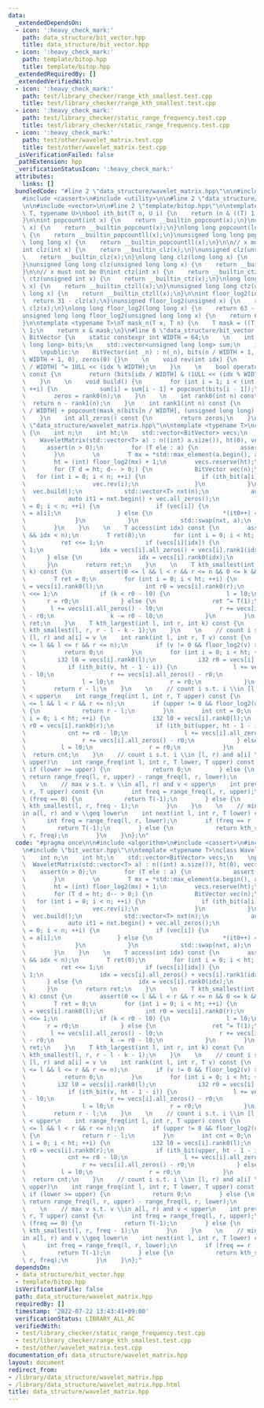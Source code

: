 ```yaml
---
data:
  _extendedDependsOn:
  - icon: ':heavy_check_mark:'
    path: data_structure/bit_vector.hpp
    title: data_structure/bit_vector.hpp
  - icon: ':heavy_check_mark:'
    path: template/bitop.hpp
    title: template/bitop.hpp
  _extendedRequiredBy: []
  _extendedVerifiedWith:
  - icon: ':heavy_check_mark:'
    path: test/library_checker/range_kth_smallest.test.cpp
    title: test/library_checker/range_kth_smallest.test.cpp
  - icon: ':heavy_check_mark:'
    path: test/library_checker/static_range_frequency.test.cpp
    title: test/library_checker/static_range_frequency.test.cpp
  - icon: ':heavy_check_mark:'
    path: test/other/wavelet_matrix.test.cpp
    title: test/other/wavelet_matrix.test.cpp
  _isVerificationFailed: false
  _pathExtension: hpp
  _verificationStatusIcon: ':heavy_check_mark:'
  attributes:
    links: []
  bundledCode: "#line 2 \"data_structure/wavelet_matrix.hpp\"\n\n#include <algorithm>\n\
    #include <cassert>\n#include <utility>\n\n#line 2 \"data_structure/bit_vector.hpp\"\
    \n\n#include <vector>\n\n#line 2 \"template/bitop.hpp\"\n\ntemplate <typename\
    \ T, typename U>\nbool ith_bit(T n, U i) {\n    return (n & ((T) 1 << i)) != 0;\n\
    }\n\nint popcount(int x) {\n    return __builtin_popcount(x);\n}\nunsigned popcount(unsigned\
    \ x) {\n    return __builtin_popcount(x);\n}\nlong long popcount(long long x)\
    \ {\n    return __builtin_popcountll(x);\n}\nunsigned long long popcount(unsigned\
    \ long long x) {\n    return __builtin_popcountll(x);\n}\n\n// x must not be 0\n\
    int clz(int x) {\n    return __builtin_clz(x);\n}\nunsigned clz(unsigned x) {\n\
    \    return __builtin_clz(x);\n}\nlong long clz(long long x) {\n    return __builtin_clzll(x);\n\
    }\nunsigned long long clz(unsigned long long x) {\n    return __builtin_clzll(x);\n\
    }\n\n// x must not be 0\nint ctz(int x) {\n    return __builtin_ctz(x);\n}\nunsigned\
    \ ctz(unsigned int x) {\n    return __builtin_ctz(x);\n}\nlong long ctz(long long\
    \ x) {\n    return __builtin_ctzll(x);\n}\nunsigned long long ctz(unsigned long\
    \ long x) {\n    return __builtin_ctzll(x);\n}\n\nint floor_log2(int x) {\n  \
    \  return 31 - clz(x);\n}\nunsigned floor_log2(unsigned x) {\n    return 31 -\
    \ clz(x);\n}\nlong long floor_log2(long long x) {\n    return 63 - clz(x);\n}\n\
    unsigned long long floor_log2(unsigned long long x) {\n    return 63 - clz(x);\n\
    }\n\ntemplate <typename T>\nT mask_n(T x, T n) {\n    T mask = ((T) 1 << n) -\
    \ 1;\n    return x & mask;\n}\n#line 6 \"data_structure/bit_vector.hpp\"\n\nclass\
    \ BitVector {\n    static constexpr int WIDTH = 64;\n    \n    int n;\n    std::vector<unsigned\
    \ long long> bits;\n    std::vector<unsigned long long> sum;\n    int zeros;\n\
    \    \npublic:\n    BitVector(int _n) : n(_n), bits(n / WIDTH + 1, 0), sum(n /\
    \ WIDTH + 1, 0), zeros(0) {}\n    \n    void rev(int idx) {\n        bits[idx\
    \ / WIDTH] ^= 1ULL << (idx % WIDTH);\n    }\n    \n    bool operator[](int idx)\
    \ const {\n        return (bits[idx / WIDTH] & (1ULL << (idx % WIDTH))) != 0;\n\
    \    }\n    \n    void build() {\n        for (int i = 1; i < (int) sum.size();\
    \ ++i) {\n            sum[i] = sum[i - 1] + popcount(bits[i - 1]);\n        }\n\
    \        zeros = rank0(n);\n    }\n    \n    int rank0(int n) const {\n      \
    \  return n - rank1(n);\n    }\n    int rank1(int n) const {\n        return sum[n\
    \ / WIDTH] + popcount(mask_n(bits[n / WIDTH], (unsigned long long) (n % WIDTH)));\n\
    \    }\n    int all_zeros() const {\n        return zeros;\n    }\n};\n#line 8\
    \ \"data_structure/wavelet_matrix.hpp\"\n\ntemplate <typename T>\nclass WaveletMatrix\
    \ {\n    int n;\n    int ht;\n    std::vector<BitVector> vecs;\n    \npublic:\n\
    \    WaveletMatrix(std::vector<T> a) : n((int) a.size()), ht(0), vecs() {\n  \
    \      assert(n > 0);\n        for (T ele : a) {\n            assert(ele >= 0);\n\
    \        }\n        \n        T mx = *std::max_element(a.begin(), a.end());\n\
    \        ht = (int) floor_log2(mx) + 1;\n        vecs.reserve(ht);\n        \n\
    \        for (T d = ht; d-- > 0;) {\n            BitVector vec(n);\n         \
    \   for (int i = 0; i < n; ++i) {\n                if (ith_bit(a[i], d)) {\n \
    \                   vec.rev(i);\n                }\n            }\n          \
    \  vec.build();\n            std::vector<T> nxt(n);\n            auto it0 = nxt.begin();\n\
    \            auto it1 = nxt.begin() + vec.all_zeros();\n            for (int i\
    \ = 0; i < n; ++i) {\n                if (vec[i]) {\n                    *(it1++)\
    \ = a[i];\n                } else {\n                    *(it0++) = a[i];\n  \
    \              }\n            }\n            std::swap(nxt, a);\n            vecs.emplace_back(std::move(vec));\n\
    \        }\n    }\n    \n    T access(int idx) const {\n        assert(0 <= idx\
    \ && idx < n);\n        T ret(0);\n        for (int i = 0; i < ht; ++i) {\n  \
    \          ret <<= 1;\n            if (vecs[i][idx]) {\n                ret ^=\
    \ 1;\n                idx = vecs[i].all_zeros() + vecs[i].rank1(idx);\n      \
    \      } else {\n                idx = vecs[i].rank0(idx);\n            }\n  \
    \      }\n        return ret;\n    }\n    \n    T kth_smallest(int l, int r, int\
    \ k) const {\n        assert(0 <= l && l < r && r <= n && 0 <= k && k < r - l);\n\
    \        T ret = 0;\n        for (int i = 0; i < ht; ++i) {\n            int l0\
    \ = vecs[i].rank0(l);\n            int r0 = vecs[i].rank0(r);\n            ret\
    \ <<= 1;\n            if (k < r0 - l0) {\n                l = l0;\n          \
    \      r = r0;\n            } else {\n                ret ^= T(1);\n         \
    \       l += vecs[i].all_zeros() - l0;\n                r += vecs[i].all_zeros()\
    \ - r0;\n                k -= r0 - l0;\n            }\n        }\n        return\
    \ ret;\n    }\n    T kth_largest(int l, int r, int k) const {\n        return\
    \ kth_smallest(l, r, r - l - k - 1);\n    }\n    \n    // count i s.t. i \\in\
    \ [l, r) and a[i] = v \n    int rank(int l, int r, T v) const {\n        assert(0\
    \ <= l && l <= r && r <= n);\n        if (v != 0 && floor_log2(v) >= ht) {\n \
    \           return 0;\n        }\n        for (int i = 0; i < ht; ++i) {\n   \
    \         i32 l0 = vecs[i].rank0(l);\n            i32 r0 = vecs[i].rank0(r);\n\
    \            if (ith_bit(v, ht - 1 - i)) {\n                l += vecs[i].all_zeros()\
    \ - l0;\n                r += vecs[i].all_zeros() - r0;\n            } else {\n\
    \                l = l0;\n                r = r0;\n            }\n        }\n\
    \        return r - l;\n    }\n    \n    // count i s.t. i \\in [l, r) and a[i]\
    \ < upper\n    int range_freq(int l, int r, T upper) const {\n        assert(0\
    \ <= l && l < r && r <= n);\n        if (upper != 0 && floor_log2(upper) >= ht)\
    \ {\n            return r - l;\n        }\n        int cnt = 0;\n        for (int\
    \ i = 0; i < ht; ++i) {\n            i32 l0 = vecs[i].rank0(l);\n            i32\
    \ r0 = vecs[i].rank0(r);\n            if (ith_bit(upper, ht - 1 - i)) {\n    \
    \            cnt += r0 - l0;\n                l += vecs[i].all_zeros() - l0;\n\
    \                r += vecs[i].all_zeros() - r0;\n            } else {\n      \
    \          l = l0;\n                r = r0;\n            }\n        }\n      \
    \  return cnt;\n    }\n    // count i s.t. i \\in [l, r) and a[i] \\in [lower,\
    \ upper)\n    int range_freq(int l, int r, T lower, T upper) const {\n       \
    \ if (lower >= upper) {\n            return 0;\n        } else {\n           \
    \ return range_freq(l, r, upper) - range_freq(l, r, lower);\n        }\n    }\n\
    \    \n    // max v s.t. v \\in a[l, r) and v < upper\n    int prev(int l, int\
    \ r, T upper) const {\n        int freq = range_freq(l, r, upper);\n        if\
    \ (freq == 0) {\n            return T(-1);\n        } else {\n            return\
    \ kth_smallest(l, r, freq - 1);\n        }\n    }\n    \n    // min v s.t. v \\\
    in a[l, r) and v \\geq lower\n    int next(int l, int r, T lower) const {\n  \
    \      int freq = range_freq(l, r, lower);\n        if (freq == r - l) {\n   \
    \         return T(-1);\n        } else {\n            return kth_smallest(l,\
    \ r, freq);\n        }\n    }\n};\n"
  code: "#pragma once\n\n#include <algorithm>\n#include <cassert>\n#include <utility>\n\
    \n#include \"bit_vector.hpp\"\n\ntemplate <typename T>\nclass WaveletMatrix {\n\
    \    int n;\n    int ht;\n    std::vector<BitVector> vecs;\n    \npublic:\n  \
    \  WaveletMatrix(std::vector<T> a) : n((int) a.size()), ht(0), vecs() {\n    \
    \    assert(n > 0);\n        for (T ele : a) {\n            assert(ele >= 0);\n\
    \        }\n        \n        T mx = *std::max_element(a.begin(), a.end());\n\
    \        ht = (int) floor_log2(mx) + 1;\n        vecs.reserve(ht);\n        \n\
    \        for (T d = ht; d-- > 0;) {\n            BitVector vec(n);\n         \
    \   for (int i = 0; i < n; ++i) {\n                if (ith_bit(a[i], d)) {\n \
    \                   vec.rev(i);\n                }\n            }\n          \
    \  vec.build();\n            std::vector<T> nxt(n);\n            auto it0 = nxt.begin();\n\
    \            auto it1 = nxt.begin() + vec.all_zeros();\n            for (int i\
    \ = 0; i < n; ++i) {\n                if (vec[i]) {\n                    *(it1++)\
    \ = a[i];\n                } else {\n                    *(it0++) = a[i];\n  \
    \              }\n            }\n            std::swap(nxt, a);\n            vecs.emplace_back(std::move(vec));\n\
    \        }\n    }\n    \n    T access(int idx) const {\n        assert(0 <= idx\
    \ && idx < n);\n        T ret(0);\n        for (int i = 0; i < ht; ++i) {\n  \
    \          ret <<= 1;\n            if (vecs[i][idx]) {\n                ret ^=\
    \ 1;\n                idx = vecs[i].all_zeros() + vecs[i].rank1(idx);\n      \
    \      } else {\n                idx = vecs[i].rank0(idx);\n            }\n  \
    \      }\n        return ret;\n    }\n    \n    T kth_smallest(int l, int r, int\
    \ k) const {\n        assert(0 <= l && l < r && r <= n && 0 <= k && k < r - l);\n\
    \        T ret = 0;\n        for (int i = 0; i < ht; ++i) {\n            int l0\
    \ = vecs[i].rank0(l);\n            int r0 = vecs[i].rank0(r);\n            ret\
    \ <<= 1;\n            if (k < r0 - l0) {\n                l = l0;\n          \
    \      r = r0;\n            } else {\n                ret ^= T(1);\n         \
    \       l += vecs[i].all_zeros() - l0;\n                r += vecs[i].all_zeros()\
    \ - r0;\n                k -= r0 - l0;\n            }\n        }\n        return\
    \ ret;\n    }\n    T kth_largest(int l, int r, int k) const {\n        return\
    \ kth_smallest(l, r, r - l - k - 1);\n    }\n    \n    // count i s.t. i \\in\
    \ [l, r) and a[i] = v \n    int rank(int l, int r, T v) const {\n        assert(0\
    \ <= l && l <= r && r <= n);\n        if (v != 0 && floor_log2(v) >= ht) {\n \
    \           return 0;\n        }\n        for (int i = 0; i < ht; ++i) {\n   \
    \         i32 l0 = vecs[i].rank0(l);\n            i32 r0 = vecs[i].rank0(r);\n\
    \            if (ith_bit(v, ht - 1 - i)) {\n                l += vecs[i].all_zeros()\
    \ - l0;\n                r += vecs[i].all_zeros() - r0;\n            } else {\n\
    \                l = l0;\n                r = r0;\n            }\n        }\n\
    \        return r - l;\n    }\n    \n    // count i s.t. i \\in [l, r) and a[i]\
    \ < upper\n    int range_freq(int l, int r, T upper) const {\n        assert(0\
    \ <= l && l < r && r <= n);\n        if (upper != 0 && floor_log2(upper) >= ht)\
    \ {\n            return r - l;\n        }\n        int cnt = 0;\n        for (int\
    \ i = 0; i < ht; ++i) {\n            i32 l0 = vecs[i].rank0(l);\n            i32\
    \ r0 = vecs[i].rank0(r);\n            if (ith_bit(upper, ht - 1 - i)) {\n    \
    \            cnt += r0 - l0;\n                l += vecs[i].all_zeros() - l0;\n\
    \                r += vecs[i].all_zeros() - r0;\n            } else {\n      \
    \          l = l0;\n                r = r0;\n            }\n        }\n      \
    \  return cnt;\n    }\n    // count i s.t. i \\in [l, r) and a[i] \\in [lower,\
    \ upper)\n    int range_freq(int l, int r, T lower, T upper) const {\n       \
    \ if (lower >= upper) {\n            return 0;\n        } else {\n           \
    \ return range_freq(l, r, upper) - range_freq(l, r, lower);\n        }\n    }\n\
    \    \n    // max v s.t. v \\in a[l, r) and v < upper\n    int prev(int l, int\
    \ r, T upper) const {\n        int freq = range_freq(l, r, upper);\n        if\
    \ (freq == 0) {\n            return T(-1);\n        } else {\n            return\
    \ kth_smallest(l, r, freq - 1);\n        }\n    }\n    \n    // min v s.t. v \\\
    in a[l, r) and v \\geq lower\n    int next(int l, int r, T lower) const {\n  \
    \      int freq = range_freq(l, r, lower);\n        if (freq == r - l) {\n   \
    \         return T(-1);\n        } else {\n            return kth_smallest(l,\
    \ r, freq);\n        }\n    }\n};"
  dependsOn:
  - data_structure/bit_vector.hpp
  - template/bitop.hpp
  isVerificationFile: false
  path: data_structure/wavelet_matrix.hpp
  requiredBy: []
  timestamp: '2022-07-22 13:43:41+09:00'
  verificationStatus: LIBRARY_ALL_AC
  verifiedWith:
  - test/library_checker/static_range_frequency.test.cpp
  - test/library_checker/range_kth_smallest.test.cpp
  - test/other/wavelet_matrix.test.cpp
documentation_of: data_structure/wavelet_matrix.hpp
layout: document
redirect_from:
- /library/data_structure/wavelet_matrix.hpp
- /library/data_structure/wavelet_matrix.hpp.html
title: data_structure/wavelet_matrix.hpp
---
```

